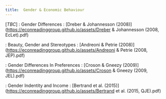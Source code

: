 ```yaml
---
title:  Gender & Economic Behaviour
---
```



[_TBC_]
: Gender Differences
  : [Dreber & Johannesson (2008)](https://econreadinggroup.github.io/assets/Dreber & Johannesson (2008, EcLet).pdf)

: Beauty, Gender and Stereotypes
  : [Andreoni & Petrie (2008)](https://econreadinggroup.github.io/assets/Andreoni & Petrie (2008, JEP).pdf)

: Gender Differences In Preferences
  : [Croson & Gneezy (2009)](https://econreadinggroup.github.io/assets/Croson & Gneezy (2009, JEL).pdf)

: Gender Indentity and Income
  : [Bertrand et al. (2015)](https://econreadinggroup.github.io/assets/Bertrand et al. (2015, QJE).pdf)


